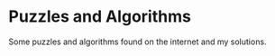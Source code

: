# Puzzles and Algorithms

Some puzzles and algorithms found on the internet and my solutions.











